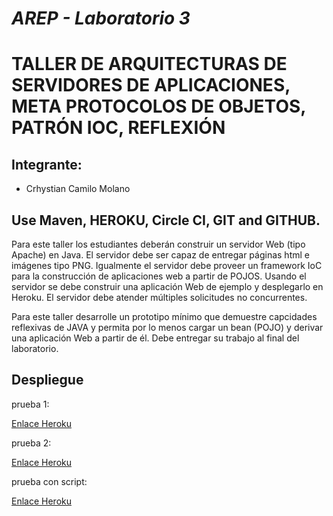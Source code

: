 # *AREP - Laboratorio 3*
# TALLER DE ARQUITECTURAS DE SERVIDORES DE APLICACIONES, META PROTOCOLOS DE OBJETOS, PATRÓN IOC, REFLEXIÓN

## Integrante:

- Crhystian Camilo Molano

## Use Maven, HEROKU, Circle CI, GIT and GITHUB.
Para este taller los estudiantes deberán construir un servidor Web (tipo Apache) en Java. El servidor debe ser capaz de entregar páginas html e imágenes tipo PNG. Igualmente el servidor debe proveer un framework IoC para la construcción de aplicaciones web a partir de POJOS. Usando el servidor se debe construir una aplicación Web de ejemplo y desplegarlo en Heroku. El servidor debe atender múltiples solicitudes no concurrentes.

Para este taller desarrolle un prototipo mínimo que demuestre capcidades reflexivas de JAVA y permita por lo menos cargar un bean (POJO) y derivar una aplicación Web a partir de él. Debe entregar su trabajo al final del laboratorio.

## Despliegue

prueba 1:

[Enlace Heroku](https://arep-lab3.herokuapp.com/index.html)

prueba 2:

[Enlace Heroku](https://arep-lab3.herokuapp.com/pagina.html)

prueba con script:

[Enlace Heroku](https://arep-lab3.herokuapp.com/hola.html)